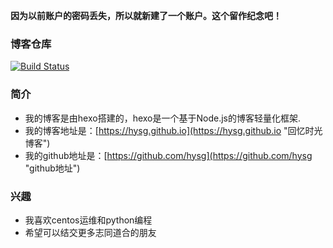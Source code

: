 **因为以前账户的密码丢失，所以就新建了一个账户。这个留作纪念吧！**

### 博客仓库  

[![Build Status](https://travis-ci.org/hysg/hysg.github.io.svg?branch=source)](https://travis-ci.org/hysg/hysg.github.io)

### 简介  
- 我的博客是由hexo搭建的，hexo是一个基于Node.js的博客轻量化框架.
- 我的博客地址是：[https://hysg.github.io](https://hysg.github.io "回忆时光博客")
- 我的github地址是：[https://github.com/hysg](https://github.com/hysg "github地址")

### 兴趣
- 我喜欢centos运维和python编程
- 希望可以结交更多志同道合的朋友

